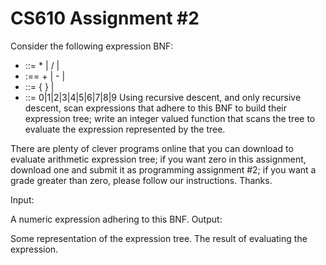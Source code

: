 # CS610 Assignment #2
Consider the following expression BNF:

- <expression>  ::=  <factor>  * <expression>   |   <factor>  /  <expression>   |   <factor>
- <factor>  :==  <term> + <factor>  |  <term> - <factor>  |  <term>
- <term>  ::=  {  <expression>  }  |  <literal>
- <literal>  ::=  0|1|2|3|4|5|6|7|8|9
Using recursive descent, and only recursive descent, scan expressions that adhere to this BNF to build their expression tree; write an integer valued function that scans the tree to evaluate the expression represented by the tree.

There are plenty of clever programs online that you can download to evaluate arithmetic expression tree; if you want zero in this assignment, download one and submit it as programming assignment #2; if you want a grade greater than zero, please follow our instructions. Thanks.

Input:

A numeric expression adhering to this BNF.
Output:

Some representation of the expression tree.
The result of evaluating the expression.
